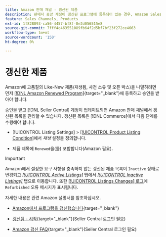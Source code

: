 ```yaml
---
title: Amazon 판매 채널 - 갱신된 제품
description: 판매자 중앙 계정이 갱신된 프로그램에 등록되어 있는 경우, Amazon Sales Channel에서 갱신된 목록을 관리할 수 있습니다.
feature: Sales Channels, Products
exl-id: 1f828893-ca56-4457-bf8f-8e2d056515e8
source-git-commit: 7fff4c463551089fb64f2d5bf7bf23f272ce4663
workflow-type: tm+mt
source-wordcount: '150'
ht-degree: 0%

---
```


# 갱신한 제품

Amazon에 고품질의 Like-New 제품(재생됨, 사전 소유 및 오픈 박스)을 나열하려면 먼저 [[!DNL Amazon Renewed Program]](https://sell.amazon.com/programs/renewed.html){target="_blank"}에 등록하고 승인을 받아야 합니다.

승인을 받고 [!DNL Seller Central] 계정이 업데이트되면 Amazon 판매 채널에서 갱신된 목록을 관리할 수 있습니다. 갱신된 목록은 [!DNL Commerce]에서 다음 단계를 수행해야 합니다.

- [!UICONTROL Listing Settings] > [[!UICONTROL Product Listing Condition]](./product-listing-condition.md)에서 _재생_ 설정을 정의합니다.

- 제품 제목에 `Renewed`을(를) 포함합니다(Amazon 필요).

>[!IMPORTANT]
>
>Amazon에서 설정한 요구 사항을 충족하지 않는 갱신된 제품 목록이 `Inactive` 상태로 변경되고 *[[!UICONTROL Active Listings]](./active-listings.md)* 탭에서 *[[!UICONTROL Inactive Listings]](./inactive-listings.md)* 탭으로 이동합니다. 또한 [[!UICONTROL Listings Changes] 로그](./listing-changes-log.md)에 `Refurbished` 오류 메시지가 표시됩니다.

자세한 내용은 관련 Amazon 설명서를 참조하십시오.

- [Amazon에서 프로그램을 갱신했습니다](https://sell.amazon.com/programs/renewed.html){target="_blank"}

- [갱신됨 - 시작](https://sellercentral.amazon.com/gp/help/help.html/?itemID=201648580){target="_blank"}(Seller Central 로그인 필요)

- [Amazon 갱신 FAQ](https://sellercentral.amazon.com/gp/help/help.html?itemID=202190060){target="_blank"}(Seller Central 로그인 필요)
